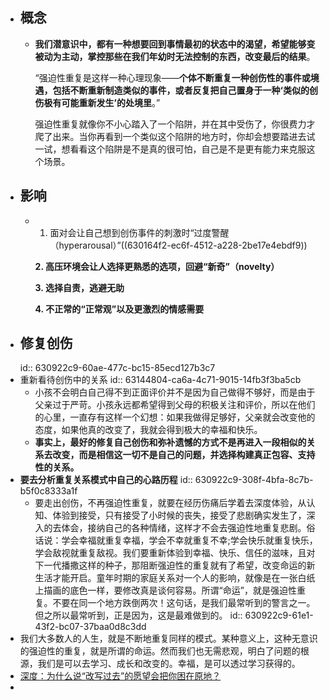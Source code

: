 - ## 概念
	- **我们潜意识中，都有一种想要回到事情最初的状态中的渴望，希望能够变被动为主动，掌控那些在我们年幼时无法控制的东西，改变最后的结果**。
	  
	  “强迫性重复是这样一种心理现象——**个体不断重复一种创伤性的事件或境遇，包括不断重新制造类似的事件，或者反复把自己置身于一种‘类似的创伤极有可能重新发生’的处境里**。”
	  
	  强迫性重复就像你不小心踏入了一个陷阱，并在其中受伤了，你很费力才爬了出来。当你再看到一个类似这个陷阱的地方时，你却会想要踏进去试一试，想看看这个陷阱是不是真的很可怕，自己是不是更有能力来克服这个场景。
- ## 影响
	- 1. 面对会让自己想到创伤事件的刺激时“过度警醒（hyperarousal）”((630164f2-ec6f-4512-a228-2be17e4ebdf9))
	  
	  **2. 高压环境会让人选择更熟悉的选项，回避“新奇”（novelty）**
	  
	  **3. 选择自责，逃避无助**
	  
	  **4. 不正常的“正常观”以及更激烈的情感需要**
- ## 修复创伤
  id:: 630922c9-60ae-477c-bc15-85ecd127b3c7
- 重新看待创伤中的关系
  id:: 63144804-ca6a-4c71-9015-14fb3f3ba5cb
	- 小孩不会明白自己得不到正面评价并不是因为自己做得不够好，而是由于父亲过于严苛。小孩永远都希望得到父母的积极关注和评价，所以在他们的心里，一直存有这样一个幻想：如果我做得足够好，父亲就会改变他的态度，如果他真的改变了，我就会得到极大的幸福和快乐。
	- **事实上，最好的修复自己创伤和弥补遗憾的方式不是再进入一段相似的关系去改变，而是相信这一切不是自己的问题，并选择构建真正包容、支持性的关系。**
- **要去分析重复关系模式中自己的心路历程**
  id:: 630922c9-308f-4bfa-8c7b-b5f0c8333a1f
	- 要走出创伤，不再强迫性重复，就要在经历伤痛后学着去深度体验，从认知、体验到接受，只有接受了小时候的丧失，接受了悲剧确实发生了，深入的去体会，接纳自己的各种情绪，这样才不会去强迫性地重复悲剧。俗话说：学会幸福就重复幸福，学会不幸就重复不幸;学会快乐就重复快乐，学会敌视就重复敌视。我们要重新体验到幸福、快乐、信任的滋味，且对下一代播撒这样的种子，那阻断强迫性的重复就有了希望，改变命运的新生活才能开启。童年时期的家庭关系对一个人的影响，就像是在一张白纸上描画的底色一样，要修改真是谈何容易。所谓“命运”，就是强迫性重复。不要在同一个地方跌倒两次！这句话，是我们最常听到的警言之一。但之所以最常听到，正是因为，这是最难做到的。
	  id:: 630922c9-61e1-43f2-bc07-37baa0d8c3dd
- 我们大多数人的人生，就是不断地重复同样的模式。某种意义上，这种无意识的强迫性的重复，就是所谓的命运。然而我们也无需悲观，明白了问题的根源，我们是可以去学习、成长和改变的。幸福，是可以透过学习获得的。
- [深度：为什么说“改写过去”的愿望会把你困在原地？](cubox://card?id=ff80808182913a330182b1ac80165f13)
-